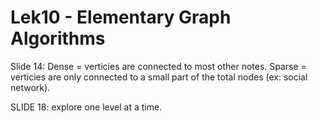 # Lek10 - Elementary Graph Algorithms

Slide 14: Dense = verticies are connected to most other notes. Sparse = verticies are only connected to a small part of the total nodes (ex: social network).

SLIDE 18: explore one level at a time.

